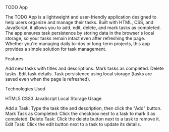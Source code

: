 TODO App

The TODO App is a lightweight and user-friendly application designed to help users organize and manage their tasks. Built with HTML, CSS, and JavaScript, it allows you to add, edit, delete, and mark tasks as completed. The app ensures task persistence by storing data in the browser's local storage, so your tasks remain intact even after refreshing the page. Whether you're managing daily to-dos or long-term projects, this app provides a simple solution for task management.


Features

Add new tasks with titles and descriptions.
Mark tasks as completed.
Delete tasks.
Edit task details.
Task persistence using local storage (tasks are saved even when the page is refreshed).

Technologies Used

HTML5
CSS3
JavaScript
Local Storage
Usage

Add a Task: Type the task title and description, then click the "Add" button.
Mark Task as Completed: Click the checkbox next to a task to mark it as completed.
Delete Task: Click the delete button next to a task to remove it.
Edit Task: Click the edit button next to a task to update its details.
